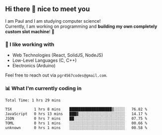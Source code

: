 ## Hi there 👋 nice to meet you

I am Paul and I am studying computer science!  
Currently, I am working on programming and **building my own completely custom slot machine**! 🎰

### 🔭 I like working with
- Web Technologies (React, SolidJS, NodeJS)
- Low-Level Languages (C, C++)
- Electronics (Arduino)

Feel free to reach out via `pgr4567codes@gmail.com`.

### 📊 What I'm currently coding in
<!--START_SECTION:waka-->

```txt
Total Time: 1 hrs 29 mins

TSX          1 hrs 8 mins    ███████████████████▒░░░░░   76.82 %
JavaScript   0 hrs 13 mins   ███▓░░░░░░░░░░░░░░░░░░░░░   14.17 %
JSON         0 hrs 7 mins    ██░░░░░░░░░░░░░░░░░░░░░░░   07.75 %
TOML         0 hrs 1 mins    ░░░░░░░░░░░░░░░░░░░░░░░░░   00.66 %
unknown      0 hrs 1 mins    ░░░░░░░░░░░░░░░░░░░░░░░░░   00.58 %
```

<!--END_SECTION:waka-->
